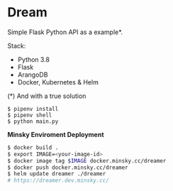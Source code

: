 # Dream

Simple Flask Python API as a example\*.

Stack:

-   Python 3.8
-   Flask
-   ArangoDB
-   Docker, Kubernetes & Helm

(\*) And with a true solution

```shell
$ pipenv install
$ pipenv shell
$ python main.py
```

**Minsky Enviroment Deployment**

```bash
$ docker build .
$ export IMAGE=<your-image-id>
$ docker image tag $IMAGE docker.minsky.cc/dreamer
$ docker push docker.minsky.cc/dreamer
$ helm update dreamer ./dreamer
# https://dreamer.dev.minsky.cc/
```
